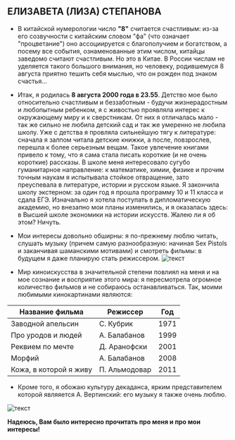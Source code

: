 ## ЕЛИЗАВЕТА (ЛИЗА) СТЕПАНОВА
- В китайской нумерологии число **"8"** считается счастливым: из-за его созвучности с китайским словом "фа" (что означает "процветание") оно 
ассоциируется с благополучием и богатством, а посему все события, ознаменованные этим числом, китайцы заведомо считают счастливым. Но это в
Китае. В России числам не уделяется такого большого внимания, но человеку, родившемуся 8 августа приятно тешить себя мыслью, что 
он рожден под знаком счастья... 

- Итак, я родилась **8 августа 2000 года в 23.55**. Детство мое было относительно счастливым и беззаботным - будучи жизнерадостным и любопытным 
ребенком, я с живостью проявляла интерес к окружающему миру и к сверстникам. От них я отличалась мало - так же сильно не любила детский сад
и так же умеренно не любила школу. Уже с детства я провляла сильнейшую тягу к литературе: сначала я залпом читала детские книжки, а после, 
повзрослев, перешла к более серьезным вещам. Такое увлечение книгами привело к тому, что я сама стала писать короткие (и не очень короткие) 
рассказы. В школе меня интересовало сугубо гуманитарное направление: к математике, химии, физике и прочим точным наукам я испытывала стойкое отвращение, 
зато преуспевала в литературе, истории и русском языке. Я закончила школу экстерном: за один год я прошла программу 10 и 11 класса и сдала ЕГЭ. 
Изначально я хотела поступать в дипломатическую академию, но внезапно мои планы изменились, и я оказалась здесь: в Высшей школе экономики 
на истории искусств. Жалею ли я об этом? Ничуть. 

- Мои интересы довольно обширны: я по-прежнему люблю читать, слушать музыку (причем самую разнообразную: начиная Sex Pistols и заканчивая 
шаманскими мотивами) и смотреть фильмы: в будущем я даже планирую стать режиссером. 
![текст](http://mustseecinema.com/wp-content/uploads/2016/06/A-Clockwork-Orange-590x354.jpg "сцена из моего любимого фильма Заводной апельсин")

- Мир киноискусства в значительной степени повлиял на меня и на мое сознание и восприятие этого мира: я пересмотрела огромное количество фильмов
и не собираюсь останавливаться. Так, моими любимыми кинокартинами являются:  

| Название фильма       | Режиссер      | Год  |
| --------------------- | ------------- | ---- |
| Заводной апельсин     | С. Кубрик     | 1971 |
| Про уродов и людей    | А. Балабанов  | 1999 |
| Реквием по мечте      | Д. Аранофски  | 2001 |
| Морфий                | А. Балабанов  | 2008 |
| Кожа, в которой я живу| П. Альмодовар | 2011 |

 - Кроме того, я обожаю культуру декаданса, ярким представителем которой являяется А. Вертинский: его музыку я также очень люблю. 
 

![текст](http://kstolica.ru/_pu/5/65857089.jpg "любимый Вертинский в образе Пьеро")

__Надеюсь, Вам было интересно прочитать про меня и про мои интересы!__
